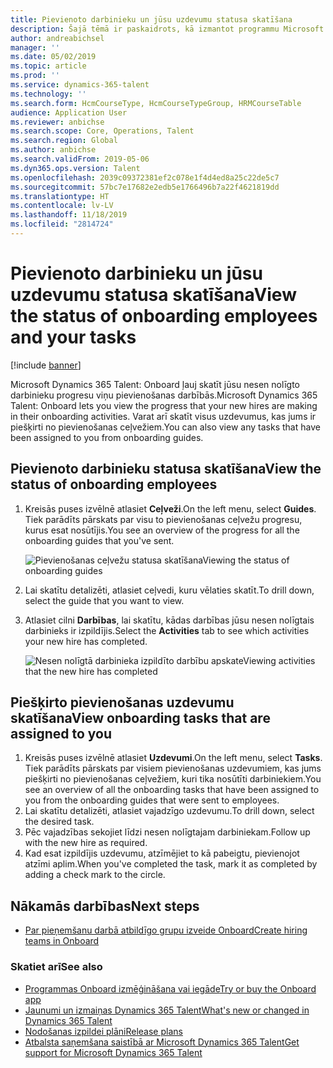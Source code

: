 ```yaml
---
title: Pievienoto darbinieku un jūsu uzdevumu statusa skatīšana
description: Šajā tēmā ir paskaidrots, kā izmantot programmu Microsoft Dynamics 365 Talent - Onboard, lai izsekotu, kur nesen nolīgtie darbinieki atrodas viņu pievienošanas procesā.
author: andreabichsel
manager: ''
ms.date: 05/02/2019
ms.topic: article
ms.prod: ''
ms.service: dynamics-365-talent
ms.technology: ''
ms.search.form: HcmCourseType, HcmCourseTypeGroup, HRMCourseTable
audience: Application User
ms.reviewer: anbichse
ms.search.scope: Core, Operations, Talent
ms.search.region: Global
ms.author: anbichse
ms.search.validFrom: 2019-05-06
ms.dyn365.ops.version: Talent
ms.openlocfilehash: 2039c09372381ef2c078e1f4d4ed8a25c22de5c7
ms.sourcegitcommit: 57bc7e17682e2edb5e1766496b7a22f4621819dd
ms.translationtype: HT
ms.contentlocale: lv-LV
ms.lasthandoff: 11/18/2019
ms.locfileid: "2814724"
---
```

# <a name="view-the-status-of-onboarding-employees-and-your-tasks"></a><span data-ttu-id="3afbf-103">Pievienoto darbinieku un jūsu uzdevumu statusa skatīšana</span><span class="sxs-lookup"><span data-stu-id="3afbf-103">View the status of onboarding employees and your tasks</span></span>

[!include [banner](includes/banner.md)]

<span data-ttu-id="3afbf-104">Microsoft Dynamics 365 Talent: Onboard ļauj skatīt jūsu nesen nolīgto darbinieku progresu viņu pievienošanas darbībās.</span><span class="sxs-lookup"><span data-stu-id="3afbf-104">Microsoft Dynamics 365 Talent: Onboard lets you view the progress that your new hires are making in their onboarding activities.</span></span> <span data-ttu-id="3afbf-105">Varat arī skatīt visus uzdevumus, kas jums ir piešķirti no pievienošanas ceļvežiem.</span><span class="sxs-lookup"><span data-stu-id="3afbf-105">You can also view any tasks that have been assigned to you from onboarding guides.</span></span>

## <a name="view-the-status-of-onboarding-employees"></a><span data-ttu-id="3afbf-106">Pievienoto darbinieku statusa skatīšana</span><span class="sxs-lookup"><span data-stu-id="3afbf-106">View the status of onboarding employees</span></span>

1. <span data-ttu-id="3afbf-107">Kreisās puses izvēlnē atlasiet **Ceļveži**.</span><span class="sxs-lookup"><span data-stu-id="3afbf-107">On the left menu, select **Guides**.</span></span> <span data-ttu-id="3afbf-108">Tiek parādīts pārskats par visu to pievienošanas ceļvežu progresu, kurus esat nosūtījis.</span><span class="sxs-lookup"><span data-stu-id="3afbf-108">You see an overview of the progress for all the onboarding guides that you've sent.</span></span>

    ![[<span data-ttu-id="3afbf-109">Pievienošanas ceļvežu statusa skatīšana</span><span class="sxs-lookup"><span data-stu-id="3afbf-109">Viewing the status of onboarding guides</span></span>](./media/onboard-guide-status.png)](./media/onboard-guide-status.png)

2. <span data-ttu-id="3afbf-110">Lai skatītu detalizēti, atlasiet ceļvedi, kuru vēlaties skatīt.</span><span class="sxs-lookup"><span data-stu-id="3afbf-110">To drill down, select the guide that you want to view.</span></span>
3. <span data-ttu-id="3afbf-111">Atlasiet cilni **Darbības**, lai skatītu, kādas darbības jūsu nesen nolīgtais darbinieks ir izpildījis.</span><span class="sxs-lookup"><span data-stu-id="3afbf-111">Select the **Activities** tab to see which activities your new hire has completed.</span></span>

    ![[<span data-ttu-id="3afbf-112">Nesen nolīgtā darbinieka izpildīto darbību apskate</span><span class="sxs-lookup"><span data-stu-id="3afbf-112">Viewing activities that the new hire has completed</span></span>](./media/onboard-status-activities.png)](./media/onboard-status-activities.png)

## <a name="view-onboarding-tasks-that-are-assigned-to-you"></a><span data-ttu-id="3afbf-113">Piešķirto pievienošanas uzdevumu skatīšana</span><span class="sxs-lookup"><span data-stu-id="3afbf-113">View onboarding tasks that are assigned to you</span></span>

1. <span data-ttu-id="3afbf-114">Kreisās puses izvēlnē atlasiet **Uzdevumi**.</span><span class="sxs-lookup"><span data-stu-id="3afbf-114">On the left menu, select **Tasks**.</span></span> <span data-ttu-id="3afbf-115">Tiek parādīts pārskats par visiem pievienošanas uzdevumiem, kas jums piešķirti no pievienošanas ceļvežiem, kuri tika nosūtīti darbiniekiem.</span><span class="sxs-lookup"><span data-stu-id="3afbf-115">You see an overview of all the onboarding tasks that have been assigned to you from the onboarding guides that were sent to employees.</span></span>
2. <span data-ttu-id="3afbf-116">Lai skatītu detalizēti, atlasiet vajadzīgo uzdevumu.</span><span class="sxs-lookup"><span data-stu-id="3afbf-116">To drill down, select the desired task.</span></span>
3. <span data-ttu-id="3afbf-117">Pēc vajadzības sekojiet līdzi nesen nolīgtajam darbiniekam.</span><span class="sxs-lookup"><span data-stu-id="3afbf-117">Follow up with the new hire as required.</span></span>
4. <span data-ttu-id="3afbf-118">Kad esat izpildījis uzdevumu, atzīmējiet to kā pabeigtu, pievienojot atzīmi aplim.</span><span class="sxs-lookup"><span data-stu-id="3afbf-118">When you've completed the task, mark it as completed by adding a check mark to the circle.</span></span>

## <a name="next-steps"></a><span data-ttu-id="3afbf-119">Nākamās darbības</span><span class="sxs-lookup"><span data-stu-id="3afbf-119">Next steps</span></span>

- [<span data-ttu-id="3afbf-120">Par pieņemšanu darbā atbildīgo grupu izveide Onboard</span><span class="sxs-lookup"><span data-stu-id="3afbf-120">Create hiring teams in Onboard</span></span>](./onboard-create-team.md)

### <a name="see-also"></a><span data-ttu-id="3afbf-121">Skatiet arī</span><span class="sxs-lookup"><span data-stu-id="3afbf-121">See also</span></span>

- [<span data-ttu-id="3afbf-122">Programmas Onboard izmēģināšana vai iegāde</span><span class="sxs-lookup"><span data-stu-id="3afbf-122">Try or buy the Onboard app</span></span>](https://dynamics.microsoft.com/talent/onboard/)
- [<span data-ttu-id="3afbf-123">Jaunumi un izmaiņas Dynamics 365 Talent</span><span class="sxs-lookup"><span data-stu-id="3afbf-123">What's new or changed in Dynamics 365 Talent</span></span>](./whats-new.md)
- [<span data-ttu-id="3afbf-124">Nodošanas izpildei plāni</span><span class="sxs-lookup"><span data-stu-id="3afbf-124">Release plans</span></span>](https://docs.microsoft.com/business-applications-release-notes/index)
- [<span data-ttu-id="3afbf-125">Atbalsta saņemšana saistībā ar Microsoft Dynamics 365 Talent</span><span class="sxs-lookup"><span data-stu-id="3afbf-125">Get support for Microsoft Dynamics 365 Talent</span></span>](./talent-support.md)
